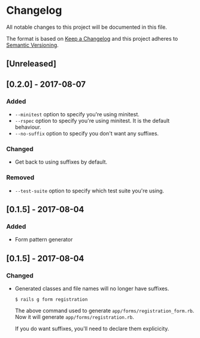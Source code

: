 # Changelog
All notable changes to this project will be documented in this file.

The format is based on [Keep a Changelog](http://keepachangelog.com/en/1.0.0/)
and this project adheres to [Semantic Versioning](http://semver.org/spec/v2.0.0.html).

## [Unreleased]
## [0.2.0] - 2017-08-07
### Added
- `--minitest` option to specify you're using minitest.
- `--rspec` option to specify you're using minitest. It is the default behaviour.
- `--no-suffix` option to specify you don't want any suffixes.
### Changed
- Get back to using suffixes by default.
### Removed
- `--test-suite` option to specify which test suite you're using.

## [0.1.5] - 2017-08-04
### Added
- Form pattern generator

## [0.1.5] - 2017-08-04
### Changed
- Generated classes and file names will no longer have suffixes.
    ```
    $ rails g form registration
    ```
    The above command used to generate `app/forms/registration_form.rb`. Now it will generate `app/forms/registration.rb`.

    If you do want suffixes, you'll need to declare them explicicity.

